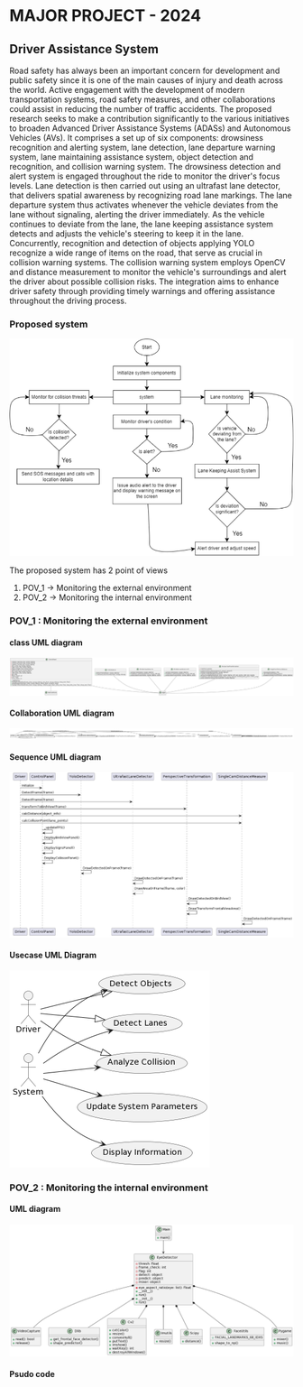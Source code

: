 # MAJOR PROJECT - 2024

<h2>Driver Assistance System</h2>

Road safety has always been an important concern for development and public safety since it is one of the main causes of injury and death across the world.
Active engagement with the development of modern transportation systems, road safety measures, and other collaborations could assist in reducing the number of traffic accidents.
The proposed research seeks to make a contribution significantly to the various initiatives to broaden Advanced Driver Assistance Systems (ADASs) and Autonomous Vehicles (AVs).
It comprises a set up of six components: drowsiness recognition and alerting system, lane detection, lane departure warning system, lane maintaining assistance system,
object detection and recognition, and collision warning system. The drowsiness detection and alert system is engaged throughout the ride to monitor the driver's focus levels.
Lane detection is then carried out using an ultrafast lane detector, that delivers spatial awareness by recognizing road lane markings.
The lane departure system thus activates whenever the vehicle deviates from the lane without signaling, alerting the driver immediately.
As the vehicle continues to deviate from the lane, the lane keeping assistance system detects and adjusts the vehicle's steering to keep it in the lane.
Concurrently, recognition and detection of objects applying YOLO recognize a wide range of items on the road, that serve as crucial in collision warning systems.
The collision warning system employs OpenCV and distance measurement to monitor the vehicle's surroundings and alert the driver about possible collision risks.
The integration aims to enhance driver safety through providing timely warnings and offering assistance throughout the driving process.

<h3>Proposed system</h3>

<img src="https://github.com/hemanth1403/Driver-Assistance-System/blob/main/Architecture%20and%20Flow%20charts/Proposed_system.png">

<br>

The proposed system has 2 point of views

1. POV_1 -> Monitoring the external environment
2. POV_2 -> Monitoring the internal environment

<h3>POV_1 : Monitoring the external environment </h3>

<h4>class UML diagram</h4>
<img src="https://github.com/hemanth1403/Driver-Assistance-System/blob/main/UML%20Diagrams/POV_1/Class_UML.png">

<h4>Collaboration UML diagram</h4>
<img src="https://github.com/hemanth1403/Driver-Assistance-System/blob/main/UML%20Diagrams/POV_1/Collaboration_UML.png">

<h4>Sequence UML diagram</h4>
<img src="https://github.com/hemanth1403/Driver-Assistance-System/blob/main/UML%20Diagrams/POV_1/Sequence_UML.png">

<h4>Usecase UML Diagram</h4>
<img src="https://github.com/hemanth1403/Driver-Assistance-System/blob/main/UML%20Diagrams/POV_1/UseCase_UML.png">

<h3>POV_2 : Monitoring the internal environment </h3>
<h4>UML diagram</h4>
<img src="https://github.com/hemanth1403/Driver-Assistance-System/blob/main/UML%20Diagrams/POV_2/Drowsiness.png">

<h4>Psudo code</h4>
<img src="">
